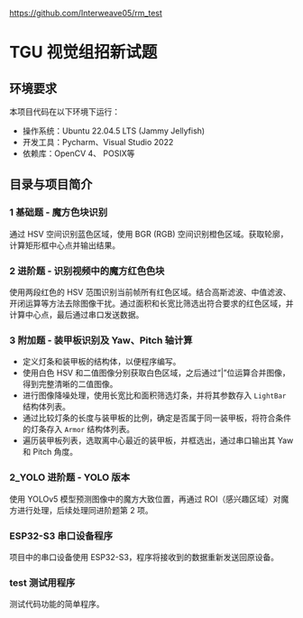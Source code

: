 https://github.com/Interweave05/rm_test
# TGU 视觉组招新试题

## 环境要求
本项目代码在以下环境下运行：
- 操作系统：Ubuntu 22.04.5 LTS (Jammy Jellyfish)
- 开发工具：Pycharm、Visual Studio 2022
- 依赖库：OpenCV 4、 POSIX等

## 目录与项目简介

### 1 基础题 - 魔方色块识别
通过 HSV 空间识别蓝色区域，使用 BGR (RGB) 空间识别橙色区域。获取轮廓，计算矩形框中心点并输出结果。

### 2 进阶题 - 识别视频中的魔方红色色块
使用两段红色的 HSV 范围识别当前帧所有红色区域。结合高斯滤波、中值滤波、开闭运算等方法去除图像干扰。通过面积和长宽比筛选出符合要求的红色区域，并计算中心点，最后通过串口发送数据。

### 3 附加题 - 装甲板识别及 Yaw、Pitch 轴计算
- 定义灯条和装甲板的结构体，以便程序编写。
- 使用白色 HSV 和二值图像分别获取白色区域，之后通过“|”位运算合并图像，得到完整清晰的二值图像。
- 进行图像降噪处理，使用长宽比和面积筛选灯条，并将其参数存入 `LightBar` 结构体列表。
- 通过比较灯条的长度与装甲板的比例，确定是否属于同一装甲板，将符合条件的灯条存入 `Armor` 结构体列表。
- 遍历装甲板列表，选取离中心最近的装甲板，并框选出，通过串口输出其 Yaw 和 Pitch 角度。

### 2_YOLO 进阶题 - YOLO 版本
使用 YOLOv5 模型预测图像中的魔方大致位置，再通过 ROI（感兴趣区域）对魔方进行处理，后续处理同进阶题第 2 项。

### ESP32-S3 串口设备程序
项目中的串口设备使用 ESP32-S3，程序将接收到的数据重新发送回原设备。

### test 测试用程序
测试代码功能的简单程序。
